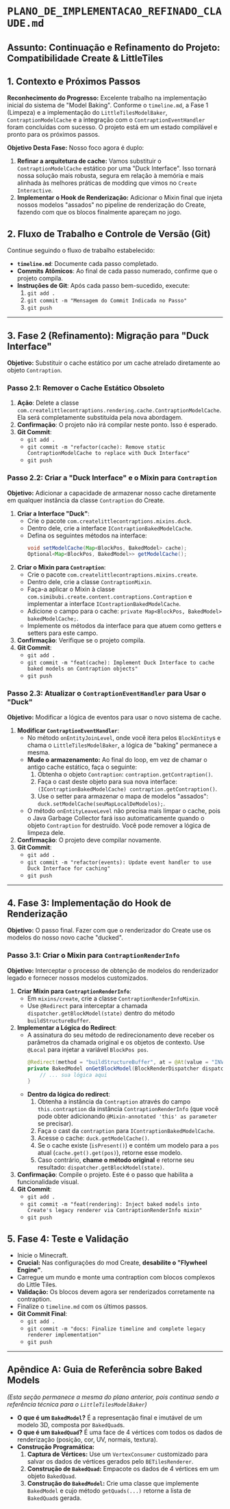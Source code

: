 # `PLANO_DE_IMPLEMENTACAO_REFINADO_CLAUDE.md`

## **Assunto:** Continuação e Refinamento do Projeto: Compatibilidade Create & LittleTiles

## **1. Contexto e Próximos Passos**

**Reconhecimento do Progresso:**
Excelente trabalho na implementação inicial do sistema de "Model Baking". Conforme o `timeline.md`, a Fase 1 (Limpeza) e a implementação do `LittleTilesModelBaker`, `ContraptionModelCache` e a integração com o `ContraptionEventHandler` foram concluídas com sucesso. O projeto está em um estado compilável e pronto para os próximos passos.

**Objetivo Desta Fase:**
Nosso foco agora é duplo:
1.  **Refinar a arquitetura de cache:** Vamos substituir o `ContraptionModelCache` estático por uma "Duck Interface". Isso tornará nossa solução mais robusta, segura em relação à memória e mais alinhada às melhores práticas de modding que vimos no `Create Interactive`.
2.  **Implementar o Hook de Renderização:** Adicionar o Mixin final que injeta nossos modelos "assados" no pipeline de renderização do Create, fazendo com que os blocos finalmente apareçam no jogo.

## **2. Fluxo de Trabalho e Controle de Versão (Git)**

Continue seguindo o fluxo de trabalho estabelecido:
* **`timeline.md`**: Documente cada passo completado.
* **Commits Atômicos**: Ao final de cada passo numerado, confirme que o projeto compila.
* **Instruções de Git**: Após cada passo bem-sucedido, execute:
    1.  `git add .`
    2.  `git commit -m "Mensagem do Commit Indicada no Passo"`
    3.  `git push`

---

## **3. Fase 2 (Refinamento): Migração para "Duck Interface"**

**Objetivo:** Substituir o cache estático por um cache atrelado diretamente ao objeto `Contraption`.

### **Passo 2.1: Remover o Cache Estático Obsoleto**

1.  **Ação**: Delete a classe `com.createlittlecontraptions.rendering.cache.ContraptionModelCache`. Ela será completamente substituída pela nova abordagem.
2.  **Confirmação**: O projeto não irá compilar neste ponto. Isso é esperado.
3.  **Git Commit**:
    * `git add .`
    * `git commit -m "refactor(cache): Remove static ContraptionModelCache to replace with Duck Interface"`
    * `git push`

### **Passo 2.2: Criar a "Duck Interface" e o Mixin para `Contraption`**

**Objetivo:** Adicionar a capacidade de armazenar nosso cache diretamente em qualquer instância da classe `Contraption` do Create.

1.  **Criar a Interface "Duck"**:
    * Crie o pacote `com.createlittlecontraptions.mixins.duck`.
    * Dentro dele, crie a interface `IContraptionBakedModelCache`.
    * Defina os seguintes métodos na interface:
        ```java
        void setModelCache(Map<BlockPos, BakedModel> cache);
        Optional<Map<BlockPos, BakedModel>> getModelCache();
        ```
2.  **Criar o Mixin para `Contraption`**:
    * Crie o pacote `com.createlittlecontraptions.mixins.create`.
    * Dentro dele, crie a classe `ContraptionMixin`.
    * Faça-a aplicar o Mixin à classe `com.simibubi.create.content.contraptions.Contraption` e implementar a interface `IContraptionBakedModelCache`.
    * Adicione o campo para o cache: `private Map<BlockPos, BakedModel> bakedModelCache;`.
    * Implemente os métodos da interface para que atuem como getters e setters para este campo.
3.  **Confirmação**: Verifique se o projeto compila.
4.  **Git Commit**:
    * `git add .`
    * `git commit -m "feat(cache): Implement Duck Interface to cache baked models on Contraption objects"`
    * `git push`

### **Passo 2.3: Atualizar o `ContraptionEventHandler` para Usar o "Duck"**

**Objetivo:** Modificar a lógica de eventos para usar o novo sistema de cache.

1.  **Modificar `ContraptionEventHandler`**:
    * No método `onEntityJoinLevel`, onde você itera pelos `BlockEntity`s e chama o `LittleTilesModelBaker`, a lógica de "baking" permanece a mesma.
    * **Mude o armazenamento:** Ao final do loop, em vez de chamar o antigo cache estático, faça o seguinte:
        1.  Obtenha o objeto `Contraption`: `contraption.getContraption()`.
        2.  Faça o cast deste objeto para sua nova interface: `(IContraptionBakedModelCache) contraption.getContraption()`.
        3.  Use o setter para armazenar o mapa de modelos "assados": `duck.setModelCache(seuMapLocalDeModelos);`.
    * O método `onEntityLeaveLevel` não precisa mais limpar o cache, pois o Java Garbage Collector fará isso automaticamente quando o objeto `Contraption` for destruído. Você pode remover a lógica de limpeza dele.
2.  **Confirmação**: O projeto deve compilar novamente.
3.  **Git Commit**:
    * `git add .`
    * `git commit -m "refactor(events): Update event handler to use Duck Interface for caching"`
    * `git push`

---

## **4. Fase 3: Implementação do Hook de Renderização**

**Objetivo:** O passo final. Fazer com que o renderizador do Create use os modelos do nosso novo cache "ducked".

### **Passo 3.1: Criar o Mixin para `ContraptionRenderInfo`**

**Objetivo:** Interceptar o processo de obtenção de modelos do renderizador legado e fornecer nossos modelos customizados.

1.  **Criar Mixin para `ContraptionRenderInfo`**:
    * Em `mixins/create`, crie a classe `ContraptionRenderInfoMixin`.
    * Use `@Redirect` para interceptar a chamada `dispatcher.getBlockModel(state)` dentro do método `buildStructureBuffer`.
2.  **Implementar a Lógica do Redirect**:
    * A assinatura do seu método de redirecionamento deve receber os parâmetros da chamada original e os objetos de contexto. Use `@Local` para injetar a variável `BlockPos pos`.
        ```java
        @Redirect(method = "buildStructureBuffer", at = @At(value = "INVOKE", target = "Lnet/minecraft/client/renderer/block/BlockRenderDispatcher;getBlockModel(Lnet/minecraft/world/level/block/state/BlockState;)Lnet/minecraft/client/resources/model/BakedModel;"))
        private BakedModel onGetBlockModel(BlockRenderDispatcher dispatcher, BlockState state, RenderType layer, @Local(name = "pos") BlockPos pos) {
            // ... sua lógica aqui
        }
        ```
    * **Dentro da lógica do redirect**:
        1.  Obtenha a instância da `Contraption` através do campo `this.contraption` da instância `ContraptionRenderInfo` (que você pode obter adicionando `@Mixin-annotated 'this' as parameter` se precisar).
        2.  Faça o cast da `contraption` para `IContraptionBakedModelCache`.
        3.  Acesse o cache: `duck.getModelCache()`.
        4.  Se o cache existe (`isPresent()`) e contém um modelo para a `pos` atual (`cache.get().get(pos)`), retorne esse modelo.
        5.  Caso contrário, **chame o método original** e retorne seu resultado: `dispatcher.getBlockModel(state)`.
3.  **Confirmação**: Compile o projeto. Este é o passo que habilita a funcionalidade visual.
4.  **Git Commit**:
    * `git add .`
    * `git commit -m "feat(rendering): Inject baked models into Create's legacy renderer via ContraptionRenderInfo mixin"`
    * `git push`

## **5. Fase 4: Teste e Validação**

* Inicie o Minecraft.
* **Crucial:** Nas configurações do mod Create, **desabilite o "Flywheel Engine"**.
* Carregue um mundo e monte uma contraption com blocos complexos do Little Tiles.
* **Validação:** Os blocos devem agora ser renderizados corretamente na contraption.
* Finalize o `timeline.md` com os últimos passos.
* **Git Commit Final**:
    * `git add .`
    * `git commit -m "docs: Finalize timeline and complete legacy renderer implementation"`
    * `git push`

---

## **Apêndice A: Guia de Referência sobre Baked Models**

*(Esta seção permanece a mesma do plano anterior, pois continua sendo a referência técnica para o `LittleTilesModelBaker`)*

* **O que é um `BakedModel`?** É a representação final e imutável de um modelo 3D, composta por `BakedQuad`s.
* **O que é um `BakedQuad`?** É uma face de 4 vértices com todos os dados de renderização (posição, cor, UV, normais, textura).
* **Construção Programática:**
    1.  **Captura de Vértices:** Use um `VertexConsumer` customizado para salvar os dados de vértices gerados pelo `BETilesRenderer`.
    2.  **Construção de `BakedQuad`:** Empacote os dados de 4 vértices em um objeto `BakedQuad`.
    3.  **Construção do `BakedModel`:** Crie uma classe que implemente `BakedModel` e cujo método `getQuads(...)` retorne a lista de `BakedQuad`s gerada.